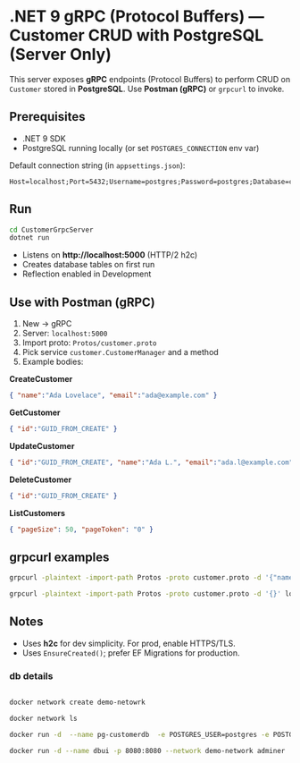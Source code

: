 # .NET 9 gRPC (Protocol Buffers) — Customer CRUD with PostgreSQL (Server Only)

This server exposes **gRPC** endpoints (Protocol Buffers) to perform CRUD on `Customer` stored in **PostgreSQL**.
Use **Postman (gRPC)** or `grpcurl` to invoke.

## Prerequisites
- .NET 9 SDK
- PostgreSQL running locally (or set `POSTGRES_CONNECTION` env var)

Default connection string (in `appsettings.json`):
```
Host=localhost;Port=5432;Username=postgres;Password=postgres;Database=customerdb
```

## Run
```bash
cd CustomerGrpcServer
dotnet run
```
- Listens on **http://localhost:5000** (HTTP/2 h2c)
- Creates database tables on first run
- Reflection enabled in Development

## Use with Postman (gRPC)
1. New → gRPC
2. Server: `localhost:5000`
3. Import proto: `Protos/customer.proto`
4. Pick service `customer.CustomerManager` and a method
5. Example bodies:

**CreateCustomer**
```json
{ "name":"Ada Lovelace", "email":"ada@example.com" }
```

**GetCustomer**
```json
{ "id":"GUID_FROM_CREATE" }
```

**UpdateCustomer**
```json
{ "id":"GUID_FROM_CREATE", "name":"Ada L.", "email":"ada.l@example.com" }
```

**DeleteCustomer**
```json
{ "id":"GUID_FROM_CREATE" }
```

**ListCustomers**
```json
{ "pageSize": 50, "pageToken": "0" }
```

## grpcurl examples
```bash
grpcurl -plaintext -import-path Protos -proto customer.proto -d '{"name":"Ada","email":"ada@example.com"}' localhost:5000 customer.CustomerManager/CreateCustomer

grpcurl -plaintext -import-path Protos -proto customer.proto -d '{}' localhost:5000 customer.CustomerManager/ListCustomers
```

## Notes
- Uses **h2c** for dev simplicity. For prod, enable HTTPS/TLS.
- Uses `EnsureCreated()`; prefer EF Migrations for production.

### db details 

```bash

docker network create demo-netowrk

docker network ls 

docker run -d  --name pg-customerdb  -e POSTGRES_USER=postgres -e POSTGRES_PASSWORD=postgres  -e POSTGRES_DB=customerdb -p 5432:5432 --network demo-network -v pgdata_customerdb:/var/lib/postgresql/data  postgres:16

docker run -d --name dbui -p 8080:8080 --network demo-network adminer
```
